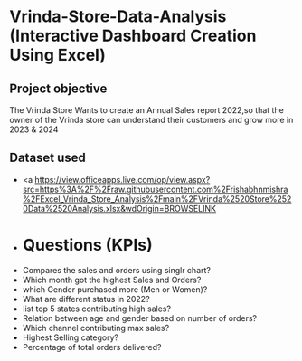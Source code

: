 # Vrinda-Store-Data-Analysis (Interactive Dashboard Creation Using Excel)
## Project objective
The Vrinda Store Wants to create an Annual Sales report 2022,so that the owner of the Vrinda store can understand their customers and grow more in 2023 & 2024
## Dataset used
- <a  https://view.officeapps.live.com/op/view.aspx?src=https%3A%2F%2Fraw.githubusercontent.com%2Frishabhnmishra%2FExcel_Vrinda_Store_Analysis%2Fmain%2FVrinda%2520Store%2520Data%2520Analysis.xlsx&wdOrigin=BROWSELINK
- # Questions (KPIs)
- Compares the sales and orders using singlr chart?
- Which month got the highest Sales and Orders?
- which Gender purchased more (Men or Women)?
- What are different status in 2022?
- list top 5 states contributing high sales?
- Relation between age and gender based on number of orders?
- Which channel contributing max sales?
- Highest Selling category?
- Percentage of total orders delivered?
